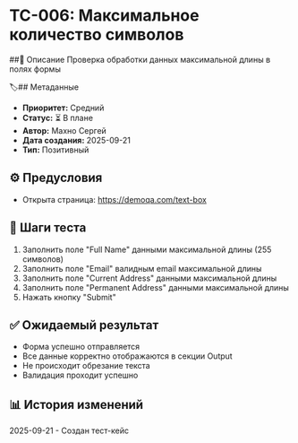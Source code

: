 # TC-006: Максимальное количество символов

##📝 Описание
Проверка обработки данных максимальной длины в полях формы

🏷##️ Метаданные
* **Приоритет:** Средний
* **Статус:** ⏳ В плане
* **Автор:** Махно Сергей
* **Дата создания:** 2025-09-21
* **Тип:** Позитивный

## ⚙️ Предусловия
* Открыта страница: https://demoqa.com/text-box

## 🧪 Шаги теста
1. Заполнить поле "Full Name" данными максимальной длины (255 символов)
2. Заполнить поле "Email" валидным email максимальной длины
3. Заполнить поле "Current Address" данными максимальной длины
4. Заполнить поле "Permanent Address" данными максимальной длины
5. Нажать кнопку "Submit"

## ✅ Ожидаемый результат
* Форма успешно отправляется
* Все данные корректно отображаются в секции Output
* Не происходит обрезание текста
* Валидация проходит успешно

## 📊 История изменений
2025-09-21 - Создан тест-кейс